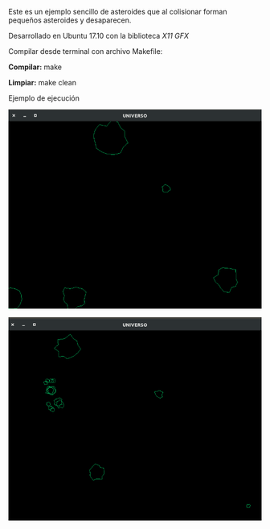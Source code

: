 

Este es un ejemplo sencillo de asteroides que al colisionar forman pequeños asteroides y desaparecen.

Desarrollado en Ubuntu 17.10 con la biblioteca *X11 GFX*

Compilar desde terminal con archivo Makefile:

**Compilar:**
	make

**Limpiar:**
	make clean

Ejemplo de ejecución

![Ejemplo 1](../Asteroides/Imagen1.png)

![Ejemplo 2](../Asteroides/Imagen2.png)	 
